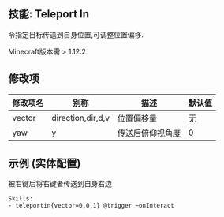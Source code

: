 技能: Teleport In
--------------------------

令指定目标传送到自身位置,可调整位置偏移.  

Minecraft版本需 > 1.12.2

修改项
----------

| 修改项名 | 别称    | 描述                                                                                                    | 默认值 |
|-----------|------------|----------------------------------------------------------------------------------------------------------------|---------------|
| vector | direction,dir,d,v | 位置偏移量  | 无 |
| yaw | y | 传送后俯仰视角度 | 0 | 

示例 (实体配置)
--------

被右键后将右键者传送到自身右边

    Skills:
    - teleportin{vector=0,0,1} @trigger ~onInteract